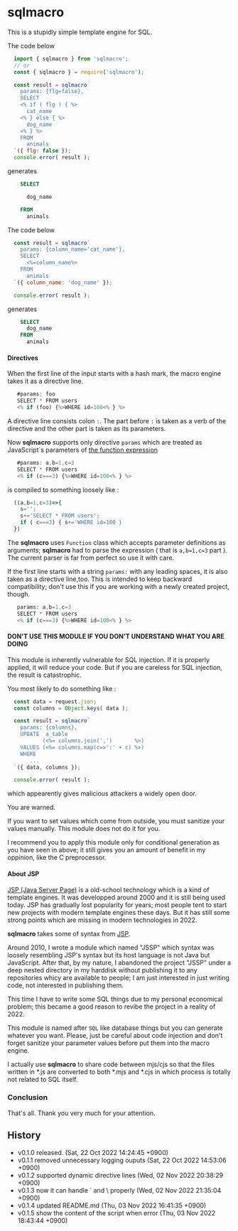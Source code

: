 
 sqlmacro
==============================
This is a stupidly simple template engine for SQL.

The code below 

```javascript
  import { sqlmacro } from 'sqlmacro';
  // or
  const { sqlmacro } = require('sqlmacro');

  const result = sqlmacro`
    params: {flg=false},
    SELECT
    <% if ( flg ) { %>
      cat_name
    <% } else { %>
      dog_name
    <% } %>
    FROM
      animals
  `({ flg: false });
  console.error( result );
```

generates

```SQL
    SELECT

      dog_name

    FROM
      animals
```

The code below
```javascript
  const result = sqlmacro`
    params: {column_name='cat_name'},
    SELECT
      <%=column_name%>
    FROM
      animals
  `({ column_name: 'dog_name' });

  console.error( result );
```

generates

```SQL
    SELECT
      dog_name
    FROM
      animals
```


#### Directives ####
When the first line of the input starts with a hash mark, the macro engine
takes it as a directive line.

```javascript
   #params: foo
   SELECT * FROM users 
   <% if (foo) {%>WHERE id=100<% } %>
```

A directive line consists colon `:`. The part before `:` is taken as a verb of
the directive and the other part is taken as its parameters.

Now **sqlmacro** supports only directive `params` which are treated as JavaScript`s  parameters
of [the function expression][]

[the function expression]: https://developer.mozilla.org/en-US/docs/Web/JavaScript/Guide/Functions

```javascript
   #params: a,b=1,c=3
   SELECT * FROM users 
   <% if (c===3) {%>WHERE id=100<% } %>
```

is compiled to something loosely like :

```javascript
  ((a,b=1,c=3)=>{
    s='';
    s+='SELECT * FROM users';
    if ( c===3) { s+='WHERE id=100 }
  })
```

The **sqlmacro** uses `Function` class which accepts parameter definitions as
arguments; **sqlmacro** had to parse the expression ( that is `a,b=1,c=3` part ).
The current parser is far from perfect so use it with care.

If the first line starts with a string `params:` with any leading spaces, it is
also taken as a directive line,too. This is intended to keep backward
compatibility; don't use this if you are working with a newly created project,
though.

```javascript
   params: a,b=1,c=3
   SELECT * FROM users 
   <% if (c===3) {%>WHERE id=100<% } %>
```


#### DON'T USE THIS MODULE IF YOU DON'T UNDERSTAND WHAT YOU ARE DOING ####

This module is inherently vulnerable for SQL injection. If it is properly
applied, it will reduce your code. But if you are careless for SQL injection,
the result is catastrophic.

You most likely to do something like :
```javascript
  const data = request.json;
  const columns = Object.keys( data );

  const result = sqlmacro`
    params: {columns},
    UPDATE  a_table
           (<%= columns.join(',')       %>)
    VALUES (<%= columns.map(c=>':' + c) %>)
    WHERE
       ...
  `({ data, columns });

  console.error( result );
```

which appearently gives malicious attackers a widely open door. 

You are warned.

If you want to set values which come from outside, you must sanitize your
values manually. This module does not do it for you.

I recommend you to apply this module only for conditional generation as you
have seen in above; it still gives you an amount of benefit in my oppinion,
like the C preprocessor.


#### About JSP ####

[JSP (Java Server Page)][JSP] is a old-school technology which is a kind of
template engines. It was developped around 2000 and it is still being used
today. JSP has gradually lost popularity for years; most people tent to start
new projects with modern template engines these days. But it has still some
strong points which are missing in modern technologies in 2022.

**sqlmacro** takes some of syntax from [JSP][].

[JSP]:  https://www.infoworld.com/article/3336161/what-is-jsp-introduction-to-javaserver-pages.html

Around 2010, I wrote a module which named "JSSP" which syntax was loosely
resembling JSP's syntax but its host language is not Java but JavaScript. After
that, by my nature, I abandoned the project "JSSP" under a deep nested
directory in my harddisk without publishing it to any repositories whicy are
available to people; I am just interested in just writing code, not interested
in publishing them.

This time I have to write some SQL things due to my personal economical problem;
this became a good reason to revibe the project in a reality of 2022. 

This module is named after `SQL` like database things but you can generate
whatever you want. Please, just be careful about code injection and don't
forget sanitize your parameter values before put them into the macro engine.

I actually use **sqlmacro** to share code between mjs/cjs so that the files
written in *.js are converted to both *.mjs and *.cjs in which process is
totally not related to SQL itself.


### Conclusion ###

That's all. Thank you very much for your attention.


 History
--------------------------------------------------------------------------------
- v0.1.0 released.                                  (Sat, 22 Oct 2022 14:24:45 +0900) 
- v0.1.1 removed unnecessary logging ouputs         (Sat, 22 Oct 2022 14:53:06 +0900)
- v0.1.2 supported dynamic directive lines          (Wed, 02 Nov 2022 20:38:29 +0900)
- v0.1.3 now it can handle \` and \\ properly       (Wed, 02 Nov 2022 21:35:04 +0900)
- v0.1.4 updated README.md                          (Thu, 03 Nov 2022 16:41:35 +0900)
- v0.1.5 show the content of the script when error  (Thu, 03 Nov 2022 18:43:44 +0900)


